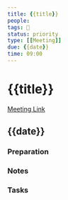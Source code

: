 ```yaml
---
title: {{title}}
people:
tags: 🧨
status: priority
type: [[Meeting]]
due: {{date}}
time: 09:00
---
```


# {{title}}

[Meeting Link]()

## {{date}}

### Preparation

### Notes

### Tasks